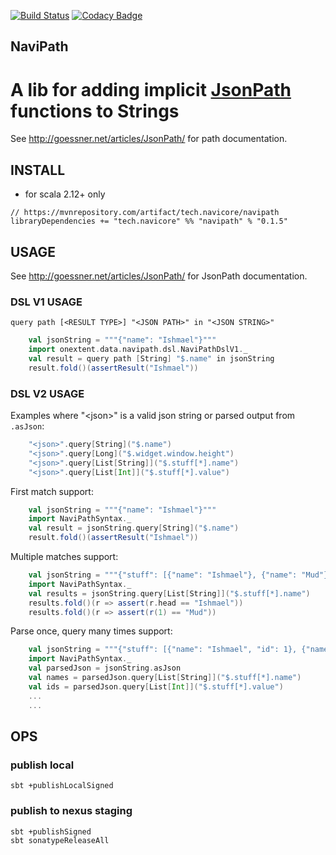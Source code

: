 [![Build Status](https://travis-ci.org/navicore/NaviPath.svg?branch=master)](https://travis-ci.org/navicore/NaviPath)
[![Codacy Badge](https://api.codacy.com/project/badge/Grade/70e6c4da5022432ab78cc212ed55759e)](https://www.codacy.com/app/navicore/NaviPath?utm_source=github.com&amp;utm_medium=referral&amp;utm_content=navicore/NaviPath&amp;utm_campaign=Badge_Grade)

NaviPath
-----

A lib for adding implicit [JsonPath](http://jsonpath.com/) functions to Strings
======

See http://goessner.net/articles/JsonPath/ for path documentation.

## INSTALL

* for scala 2.12+ only

```
// https://mvnrepository.com/artifact/tech.navicore/navipath
libraryDependencies += "tech.navicore" %% "navipath" % "0.1.5"
```

## USAGE

See http://goessner.net/articles/JsonPath/ for JsonPath documentation.

### DSL V1 USAGE

`query path [<RESULT TYPE>] "<JSON PATH>" in "<JSON STRING>"`

```scala
    val jsonString = """{"name": "Ishmael"}"""
    import onextent.data.navipath.dsl.NaviPathDslV1._
    val result = query path [String] "$.name" in jsonString
    result.fold()(assertResult("Ishmael"))
```

### DSL V2 USAGE

Examples where "\<json\>" is a valid json string or parsed output from `.asJson`:
```scala
    "<json>".query[String]("$.name")
    "<json>".query[Long]("$.widget.window.height")
    "<json>".query[List[String]]("$.stuff[*].name")
    "<json>".query[List[Int]]("$.stuff[*].value")
```

First match support:
```scala
    val jsonString = """{"name": "Ishmael"}"""
    import NaviPathSyntax._
    val result = jsonString.query[String]("$.name")
    result.fold()(assertResult("Ishmael"))
```

Multiple matches support:
```scala
    val jsonString = """{"stuff": [{"name": "Ishmael"}, {"name": "Mud"}]}"""
    import NaviPathSyntax._
    val results = jsonString.query[List[String]]("$.stuff[*].name")
    results.fold()(r => assert(r.head == "Ishmael"))
    results.fold()(r => assert(r(1) == "Mud"))
```

Parse once, query many times support:
```scala
    val jsonString = """{"stuff": [{"name": "Ishmael", "id": 1}, {"name": "Mud", "id": 2}]}"""
    import NaviPathSyntax._
    val parsedJson = jsonString.asJson
    val names = parsedJson.query[List[String]]("$.stuff[*].name")
    val ids = parsedJson.query[List[Int]]("$.stuff[*].value")
    ...
    ...
```


## OPS

### publish local

```console
sbt +publishLocalSigned
```

### publish to nexus staging

```console
sbt +publishSigned
sbt sonatypeReleaseAll
```

